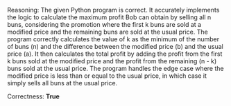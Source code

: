 Reasoning: 
The given Python program is correct. It accurately implements the logic to calculate the maximum profit Bob can obtain by selling all n buns, considering the promotion where the first k buns are sold at a modified price and the remaining buns are sold at the usual price. The program correctly calculates the value of k as the minimum of the number of buns (n) and the difference between the modified price (b) and the usual price (a). It then calculates the total profit by adding the profit from the first k buns sold at the modified price and the profit from the remaining (n - k) buns sold at the usual price. The program handles the edge case where the modified price is less than or equal to the usual price, in which case it simply sells all buns at the usual price.

Correctness: **True**